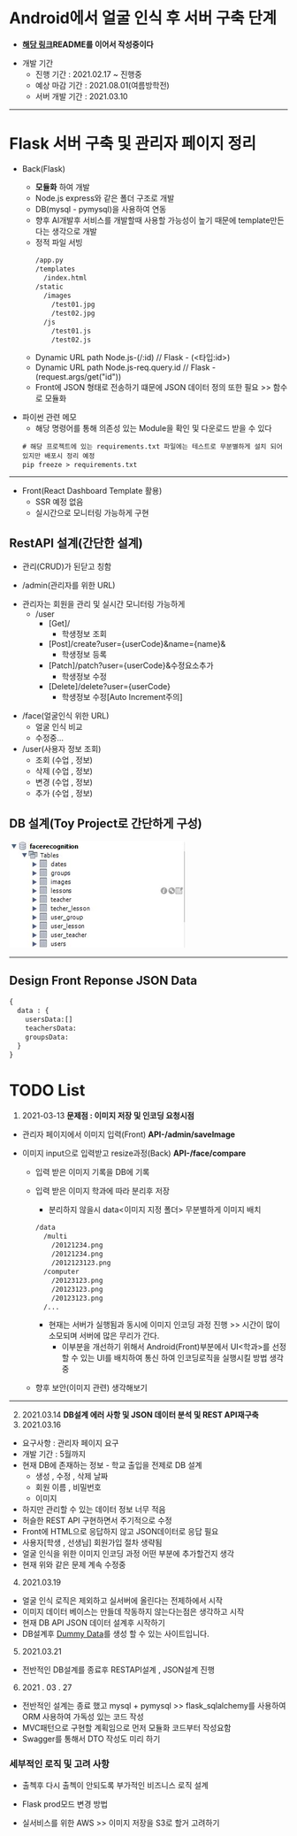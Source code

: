 # Android에서 얼굴 인식 후 서버 구축 단계

- **<a href = "https://github.com/Yumin-Kim/RTSP_Node.js_Server">해당 링크</a>README를 이어서 작성중이다**

* 개발 기간
  - 진행 기간 : 2021.02.17 ~ 진행중
  - 예상 마감 기간 : 2021.08.01(여름방학전)
  - 서버 개발 기간 : 2021.03.10

---

# Flask 서버 구축 및 관리자 페이지 정리

- Back(Flask)

  - **모듈화** 하여 개발
  - Node.js express와 같은 폴더 구조로 개발
  - DB(mysql - pymysql)을 사용하여 연동
  - 향후 AI개발후 서비스를 개발할때 사용할 가능성이 높기 때문에 template만든다는 생각으로 개발

  * 정적 파일 서빙
    ```
    /app.py
    /templates
      /index.html
    /static
      /images
        /test01.jpg
        /test02.jpg
      /js
        /test01.js
        /test02.js
    ```
  * Dynamic URL path Node.js-(/:id) // Flask - (<타입:id>)
  * Dynamic URL path Node.js-req.query.id // Flask - (request.args/get("id"))
  * Front에 JSON 형태로 전송하기 떄문에 JSON 데이터 정의 또한 필요 >> 함수로 모듈화

* 파이썬 관련 메모
  - 해당 명령어를 통해 의존성 있는 Module을 확인 및 다운로드 받을 수 있다
  ```
  # 해당 프로젝트에 있는 requirements.txt 파일에는 테스트로 무분별하게 설치 되어있지만 배포시 정리 예정
  pip freeze > requirements.txt
  ```

---

- Front(React Dashboard Template 활용)
  - SSR 예정 없음
  * 실시간으로 모니터링 가능하게 구현

## RestAPI 설계(간단한 설계)

- 관리(CRUD)가 된닫고 칭함

* /admin(관리자를 위한 URL)

- 관리자는 회원을 관리 및 실시간 모니터링 가능하게
  - /user
    - [Get]/
      - 학생정보 조회
    - [Post]/create?user={userCode}&name={name}&
      - 학생정보 등록
    - [Patch]/patch?user={userCode}&수정요소추가
      - 학생정보 수정
    - [Delete]/delete?user={userCode}
      - 학생정보 수정[Auto Increment주의]

* /face(얼굴인식 위한 URL)
  - 얼굴 인식 비교
  - 수정중...
* /user(사용자 정보 조회)
  - 조회 (수업 , 정보)
  - 삭제 (수업 , 정보)
  - 변경 (수업 , 정보)
  - 추가 (수업 , 정보)

## DB 설계(Toy Project로 간단하게 구성)

<!-- ![DB설계]() -->

![MysqlWorkSpaceImage](./MarkupImage/workspace.jpg)

---

## Design Front Reponse JSON Data

```
{
  data : {
    usersData:[]
    teachersData:
    groupsData:
  }
}
```

# TODO List

1. 2021-03-13 **문제점 : 이미지 저장 및 인코딩 요청시점**

- 관리자 페이지에서 이미지 입력(Front) **API-/admin/saveImage**
- 이미지 input으로 입력받고 resize과정(Back) **API-/face/compare**

  - 입력 받은 이미지 기록을 DB에 기록

  - 입력 받은 이미지 학과에 따라 분리후 저장

    - 분리하지 않을시 data<이미지 지정 폴더> 무분별하게 이미지 배치

    ```
    /data
      /multi
        /20121234.png
        /20121234.png
        /2012123123.png
      /computer
        /20123123.png
        /20123123.png
        /20123123.png
      /...
    ```

    - 현재는 서버가 실행됨과 동시에 이미지 인코딩 과정 진행 >> 시간이 많이 소모되며 서버에 많은 무리가 간다.
      - 이부분을 개선하기 위해서 Android(Front)부분에서 UI<학과>를 선정 할 수 있는 UI를 배치하여 통신 하여 인코딩로직을 실행시킬 방법 생각중

  - 향후 보안(이미지 관련) 생각해보기

---

2. 2021.03.14 **DB설계 에러 사항 및 JSON 데이터 분석 및 REST API재구축**
3. 2021.03.16

- 요구사항 : 관리자 페이지 요구
- 개발 기간 : 5월까지
- 현재 DB에 존재하는 정보 - 학교 출입을 전제로 DB 설계
  - 생성 , 수정 , 삭제 날짜
  - 회원 이름 , 비밀번호
  - 이미지
- 하지만 관리할 수 있는 데이터 정보 너무 적음
- 허슬한 REST API 구현하면서 주기적으로 수정
- Front에 HTML으로 응답하지 않고 JSON데이터로 응답 필요
- 사용자[학생 , 선생님] 회원가입 절차 생략됨
- 얼굴 인식을 위한 이미지 인코딩 과정 어떤 부분에 추가할건지 생각
- 현재 위와 같은 문제 계속 수정중

4. 2021.03.19

- 얼굴 인식 로직은 제외하고 실서버에 올린다는 전제하에서 시작
- 이미지 데이터 베이스는 만들데 작동하지 않는다는점은 생각하고 시작
- 현재 DB API JSON 데이터 설계후 시작하기
- DB설계후 <a href="http://filldb.info/">Dummy Data</a>를 생성 할 수 있는 사이트입니다.

5. 2021.03.21

- 전반적인 DB설계를 종료후 RESTAPI설계 , JSON설계 진행

6. 2021 . 03 . 27

- 전반적인 설계는 종료 했고 mysql + pymysql >> flask_sqlalchemy를 사용하여 ORM 사용하여 가독성 있는 코드 작성
- MVC패턴으로 구현할 계획임으로 먼저 모듈화 코드부터 작성요함
- Swagger를 통해서 DTO 작성도 미리 하기

### 세부적인 로직 및 고려 사항

- 출첵후 다시 출첵이 안되도록 부가적인 비즈니스 로직 설계

- Flask prod모드 변경 방법
- 실서비스를 위한 AWS >> 이미지 저장을 S3로 할거 고려하기
